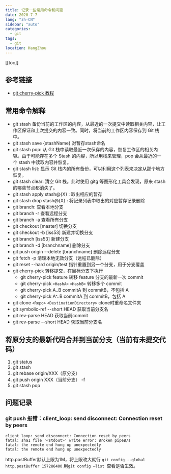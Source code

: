 ```yaml
---
title: 记录一些常用命令和问题
date: 2020-7-7
lang: "zh-CN"
sidebar: "auto"
categories:
  - git
tags:
  - git
location: HangZhou
---
```


[[toc]]

## 参考链接

- [git cherry-pick 教程](http://www.ruanyifeng.com/blog/2020/04/git-cherry-pick.html)

## 常用命令解释

- git stash 备份当前的工作区的内容，从最近的一次提交中读取相关内容，让工作区保证和上次提交的内容一致。同时，将当前的工作区内容保存到 Git 栈中。
- git stash save {stashName} 对暂存stash命名
- git stash pop: 从 Git 栈中读取最近一次保存的内容，恢复工作区的相关内容。由于可能存在多个 Stash 的内容，所以用栈来管理，pop 会从最近的一个 stash 中读取内容并恢复。
- git stash list: 显示 Git 栈内的所有备份，可以利用这个列表来决定从那个地方恢复。
- git stash clear: 清空 Git 栈。此时使用 gitg 等图形化工具会发现，原来 stash 的哪些节点都消失了。
- git stash apply stash@{X} : 取出相应的暂存
- git stash drop stash@{X} : 将记录列表中取出的对应暂存记录删除
- git branch: 查看本地分支
- git branch -r 查看远程分支
- git branch -a 查看所有分支
- git checkout [master] 切换分支
- git checkout -b [iss53] 新建并切换分支
- git branch [iss53] 新建分支
- git branch -d [branchname] 删除分支
- git push origin --delete [branchname] 删除远程分支
- git fetch -p 清理本地无效分支（远程已删除）
- git reset --hard origin/test 指针重置到另一个分支，用于分支覆盖
- git cherry-pick 转移提交，在目标分支下执行
  - git cherry-pick feature 转移 feature 分支的最新一次 commit
  - git cherry-pick `<HashA>` `<HashB>` 转移多个 commit
  - git cherry-pick A..B commitA 到 commitB，不包括 A
  - git cherry-pick A^..B commitA 到 commitB，包括 A
- git clone `<Repo>` `<DestinationDirectory>` clone时重命名文件夹
- git symbolic-ref --short HEAD 获取当前分支名
- git rev-parse HEAD 获取当前commit
- git rev-parse --short HEAD  获取当前分支名

## 将原分支的最新代码合并到当前分支（当前有未提交代码）

1. git status
2. git stash
3. git rebase origin/XXX（原分支）
4. git push origin XXX（当前分支） -f
5. git stash pop

## 问题记录
### git push 报错：client_loop: send disconnect: Connection reset by peers
```shell
client_loop: send disconnect: Connection reset by peers
fatal: sha1 file '<stdout>' write error: Broken pipeB/s
fatal: the remote end hung up unexpectedly
fatal: the remote end hung up unexpectedly
```
http.postBuffer默认上限为1M，将上限改大就行
`git config --global http.postBuffer 157286400`
用`git config –list `查看是否生效。
